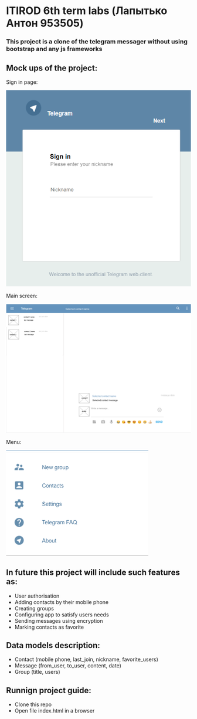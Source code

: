 # ITIROD 6th term labs (Лапытько Антон 953505)

### This project is a clone of the telegram messager without using bootstrap and any js frameworks

## Mock ups of the project:

Sign in page: 

![alt text](mock-up/sign%20in.png)

Main screen:

![alt text](mock-up/main%20screen.png)

Menu:

![alt text](mock-up/menu.png)

## In future this project will include such features as:
 - User authorisation
 - Adding contacts by their mobile phone 
 - Creating groups
 - Configuring app to satisfy users needs
 - Sending messages using encryption
 - Marking contacts as favorite


## Data models description:
 - Contact (mobile phone, last_join, nickname, favorite_users)
 - Message (from_user, to_user, content, date)
 - Group (title, users)


## Runnign project guide:
 - Clone this repo
 - Open file index.html in a browser